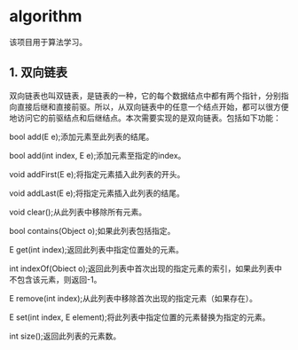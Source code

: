 # algorithm

该项目用于算法学习。

## 1. 双向链表

双向链表也叫双链表，是链表的一种，它的每个数据结点中都有两个指针，分别指向直接后继和直接前驱。所以，从双向链表中的任意一个结点开始，都可以很方便地访问它的前驱结点和后继结点。本次需要实现的是双向链表。包括如下功能：

bool add(E e);添加元素至此列表的结尾。

bool add(int index, E e);添加元素至指定的index。

void addFirst(E e);将指定元素插入此列表的开头。

void addLast(E e);将指定元素插入此列表的结尾。

void clear();从此列表中移除所有元素。

bool contains(Object o);如果此列表包括指定。

E get(int index);返回此列表中指定位置处的元素。

int indexOf(Obiect o);返回此列表中首次出现的指定元素的索引，如果此列表中不包含该元素，则返回-1。

E remove(int index);从此列表中移除首次出现的指定元素（如果存在）。

E set(int index, E element);将此列表中指定位置的元素替换为指定的元素。

int size();返回此列表的元素数。
